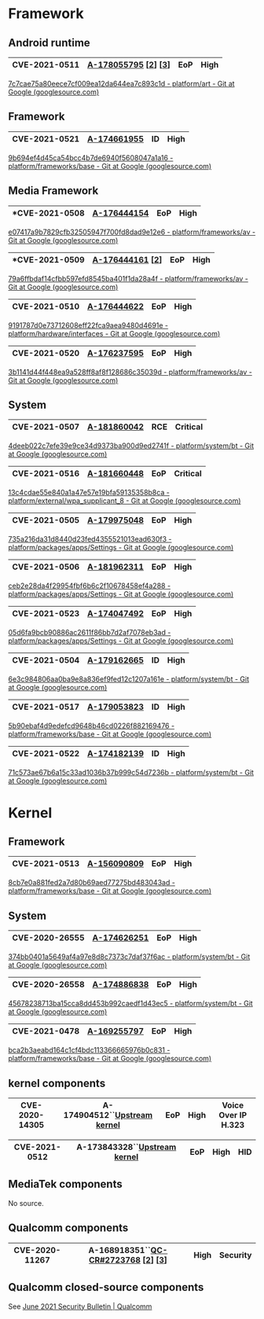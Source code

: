 # Framework

## Android runtime

| CVE-2021-0511 | [A-178055795](https://android.googlesource.com/platform/art/+/7c7cae75a80eece7cf009ea12da644ea7c893c1d) [[2](https://android.googlesource.com/platform/art/+/2c4ee9b7ff3a8ce17ba4e0cfd841eb2027d51619)] [[3](https://android.googlesource.com/platform/art/+/c802c3713270b363240dc48409a66c5c35601281)] | EoP | High |
| ------------- | ---------------------------------------------------------------------------------------------------------------------------------------------------------------------------------------------------------------------------------------------------------------------------------------------- | --- | ---- |

[7c7cae75a80eece7cf009ea12da644ea7c893c1d - platform/art - Git at Google (googlesource.com)](https://android.googlesource.com/platform/art/+/7c7cae75a80eece7cf009ea12da644ea7c893c1d)

## Framework

| CVE-2021-0521 | [A-174661955](https://android.googlesource.com/platform/frameworks/base/+/9b694ef4d45ca54bcc4b7de6940f5608047a1a16) | ID | High |
| ------------- | ---------------------------------------------------------------------------------------------------------------- | -- | ---- |

[
9b694ef4d45ca54bcc4b7de6940f5608047a1a16 - platform/frameworks/base - Git at Google (googlesource.com)](https://android.googlesource.com/platform/frameworks/base/+/9b694ef4d45ca54bcc4b7de6940f5608047a1a16)

## Media Framework

| *CVE-2021-0508 | [A-176444154](https://android.googlesource.com/platform/frameworks/av/+/e07417a9b7829cfb32505947f700fd8dad9e12e6) | EoP | High |
| -------------- | -------------------------------------------------------------------------------------------------------------- | --- | ---- |

[e07417a9b7829cfb32505947f700fd8dad9e12e6 - platform/frameworks/av - Git at Google (googlesource.com)](https://android.googlesource.com/platform/frameworks/av/+/e07417a9b7829cfb32505947f700fd8dad9e12e6)

| *CVE-2021-0509 | [A-176444161](https://android.googlesource.com/platform/frameworks/av/+/79a6ffbdaf14cfbb597efd8545ba401f1da28a4f) [[2](https://android.googlesource.com/platform/hardware/interfaces/+/a4e76aab230a565dd0cef11e2e6e2d782b685327)] | EoP | High |
| -------------- | --------------------------------------------------------------------------------------------------------------------------------------------------------------------------------------------------------------------------- | --- | ---- |

[79a6ffbdaf14cfbb597efd8545ba401f1da28a4f - platform/frameworks/av - Git at Google (googlesource.com)](https://android.googlesource.com/platform/frameworks/av/+/79a6ffbdaf14cfbb597efd8545ba401f1da28a4f)

| CVE-2021-0510 | [A-176444622](https://android.googlesource.com/platform/hardware/interfaces/+/9191787d0e73712608eff22fca9aea9480d4691e) | EoP | High |
| ------------- | -------------------------------------------------------------------------------------------------------------------- | --- | ---- |

[9191787d0e73712608eff22fca9aea9480d4691e - platform/hardware/interfaces - Git at Google (googlesource.com)](https://android.googlesource.com/platform/hardware/interfaces/+/9191787d0e73712608eff22fca9aea9480d4691e)

| CVE-2021-0520 | [A-176237595](https://android.googlesource.com/platform/frameworks/av/+/3b1141d44f448ea9a528ff8af8f128686c35039d) | EoP | High |
| ------------- | -------------------------------------------------------------------------------------------------------------- | --- | ---- |

[3b1141d44f448ea9a528ff8af8f128686c35039d - platform/frameworks/av - Git at Google (googlesource.com)](https://android.googlesource.com/platform/frameworks/av/+/3b1141d44f448ea9a528ff8af8f128686c35039d)

## System

| CVE-2021-0507 | [A-181860042](https://android.googlesource.com/platform/system/bt/+/4deeb022c7efe39e9ce34d9373ba900d9ed2741f) | RCE | Critical |
| ------------- | ---------------------------------------------------------------------------------------------------------- | --- | -------- |

[4deeb022c7efe39e9ce34d9373ba900d9ed2741f - platform/system/bt - Git at Google (googlesource.com)](https://android.googlesource.com/platform/system/bt/+/4deeb022c7efe39e9ce34d9373ba900d9ed2741f)

| CVE-2021-0516 | [A-181660448](https://android.googlesource.com/platform/external/wpa_supplicant_8/+/13c4cdae55e840a1a47e57e19bfa59135358b8ca) | EoP | Critical |
| ------------- | -------------------------------------------------------------------------------------------------------------------------- | --- | -------- |

[13c4cdae55e840a1a47e57e19bfa59135358b8ca - platform/external/wpa_supplicant_8 - Git at Google (googlesource.com)](https://android.googlesource.com/platform/external/wpa_supplicant_8/+/13c4cdae55e840a1a47e57e19bfa59135358b8ca)

| CVE-2021-0505 | [A-179975048](https://android.googlesource.com/platform/packages/apps/Settings/+/735a216da31d8440d23fed4355521013ead630f3) | EoP | High |
| ------------- | ----------------------------------------------------------------------------------------------------------------------- | --- | ---- |

[735a216da31d8440d23fed4355521013ead630f3 - platform/packages/apps/Settings - Git at Google (googlesource.com)](https://android.googlesource.com/platform/packages/apps/Settings/+/735a216da31d8440d23fed4355521013ead630f3)

| CVE-2021-0506 | [A-181962311](https://android.googlesource.com/platform/packages/apps/Settings/+/ceb2e28da4f29954fbf6b6c2f10678458ef4a288) | EoP | High |
| ------------- | ----------------------------------------------------------------------------------------------------------------------- | --- | ---- |

[ceb2e28da4f29954fbf6b6c2f10678458ef4a288 - platform/packages/apps/Settings - Git at Google (googlesource.com)](https://android.googlesource.com/platform/packages/apps/Settings/+/ceb2e28da4f29954fbf6b6c2f10678458ef4a288)

| CVE-2021-0523 | [A-174047492](https://android.googlesource.com/platform/packages/apps/Settings/+/05d6fa9bcb90886ac2611f86bb7d2af7078eb3ad) | EoP | High |
| ------------- | ----------------------------------------------------------------------------------------------------------------------- | --- | ---- |

[05d6fa9bcb90886ac2611f86bb7d2af7078eb3ad - platform/packages/apps/Settings - Git at Google (googlesource.com)](https://android.googlesource.com/platform/packages/apps/Settings/+/05d6fa9bcb90886ac2611f86bb7d2af7078eb3ad)

| CVE-2021-0504 | [A-179162665](https://android.googlesource.com/platform/system/bt/+/6e3c984806aa0ba9e8a836ef9fed12c1207a161e) | ID | High |
| ------------- | ---------------------------------------------------------------------------------------------------------- | -- | ---- |

[6e3c984806aa0ba9e8a836ef9fed12c1207a161e - platform/system/bt - Git at Google (googlesource.com)](https://android.googlesource.com/platform/system/bt/+/6e3c984806aa0ba9e8a836ef9fed12c1207a161e)

| CVE-2021-0517 | [A-179053823](https://android.googlesource.com/platform/frameworks/base/+/5b90ebaf4d9edefcd9648b46cd0226f882169476) | ID | High |
| ------------- | ---------------------------------------------------------------------------------------------------------------- | -- | ---- |

[5b90ebaf4d9edefcd9648b46cd0226f882169476 - platform/frameworks/base - Git at Google (googlesource.com)](https://android.googlesource.com/platform/frameworks/base/+/5b90ebaf4d9edefcd9648b46cd0226f882169476)

| CVE-2021-0522 | [A-174182139](https://android.googlesource.com/platform/system/bt/+/71c573ae67b6a15c33ad1036b37b999c54d7236b) | ID | High |
| ------------- | ---------------------------------------------------------------------------------------------------------- | -- | ---- |

[71c573ae67b6a15c33ad1036b37b999c54d7236b - platform/system/bt - Git at Google (googlesource.com)](https://android.googlesource.com/platform/system/bt/+/71c573ae67b6a15c33ad1036b37b999c54d7236b)

# Kernel

## Framework

| CVE-2021-0513 | [A-156090809](https://android.googlesource.com/platform/frameworks/base/+/8cb7e0a881fed2a7d80b69aed77275bd483043ad) | EoP | High |
| ------------- | ---------------------------------------------------------------------------------------------------------------- | --- | ---- |

[8cb7e0a881fed2a7d80b69aed77275bd483043ad - platform/frameworks/base - Git at Google (googlesource.com)](https://android.googlesource.com/platform/frameworks/base/+/8cb7e0a881fed2a7d80b69aed77275bd483043ad)

## System

| CVE-2020-26555 | [A-174626251](https://android.googlesource.com/platform/system/bt/+/374bb0401a5649af4a97e8d8c7373c7daf37f6ac) | EoP | High |
| -------------- | ---------------------------------------------------------------------------------------------------------- | --- | ---- |

[374bb0401a5649af4a97e8d8c7373c7daf37f6ac - platform/system/bt - Git at Google (googlesource.com)](https://android.googlesource.com/platform/system/bt/+/374bb0401a5649af4a97e8d8c7373c7daf37f6ac)

| CVE-2020-26558 | [A-174886838](https://android.googlesource.com/platform/system/bt/+/45678238713ba15cca8dd453b992caedf1d43ec5) | EoP | High |
| -------------- | ---------------------------------------------------------------------------------------------------------- | --- | ---- |

[45678238713ba15cca8dd453b992caedf1d43ec5 - platform/system/bt - Git at Google (googlesource.com)](https://android.googlesource.com/platform/system/bt/+/45678238713ba15cca8dd453b992caedf1d43ec5)

| CVE-2021-0478 | [A-169255797](https://android.googlesource.com/platform/frameworks/base/+/bca2b3aeabd164c1cf4bdc113366665976b0c831) | EoP | High |
| ------------- | ---------------------------------------------------------------------------------------------------------------- | --- | ---- |

[bca2b3aeabd164c1cf4bdc113366665976b0c831 - platform/frameworks/base - Git at Google (googlesource.com)](https://android.googlesource.com/platform/frameworks/base/+/bca2b3aeabd164c1cf4bdc113366665976b0c831)

## kernel components


| CVE-2020-14305 | A-174904512``[Upstream kernel](https://android.googlesource.com/kernel/common/+/396ba2fc4f27ef6c44bbc0098bfddf4da76dc4c9) | EoP | High | Voice Over IP H.323 |
| -------------- | ----------------------------------------------------------------------------------------------------------------------------- | --- | ---- | ------------------- |


| CVE-2021-0512 | A-173843328``[Upstream kernel](https://android.googlesource.com/kernel/common/+/ed9be64eefe2) | EoP | High | HID |
| ------------- | ------------------------------------------------------------------------------------------------- | --- | ---- | --- |

## MediaTek components

No source.

## Qualcomm components

| CVE-2020-11267 | A-168918351``[QC-CR#2723768](https://source.codeaurora.org/quic/la/kernel/msm-4.9/commit/?id=6b3e480f729f291ec9e89e9864582795f02ac1d9) [[2](https://source.codeaurora.org/quic/qsdk/oss/kernel/linux-msm/commit/?id=b2d624743de45b07bffc53224fa8987dd7199fae)] [[3](https://source.codeaurora.org/quic/la/kernel/msm-3.18/commit/?id=4e921964bd0686950)] | High | Security |
| -------------- | ------------------------------------------------------------------------------------------------------------------------------------------------------------------------------------------------------------------------------------------------------------------------------------------------------------------------------------------------------ | ---- | -------- |

## Qualcomm closed-source components

See [June 2021 Security Bulletin | Qualcomm](https://www.qualcomm.com/company/product-security/bulletins/june-2021-bulletin)
